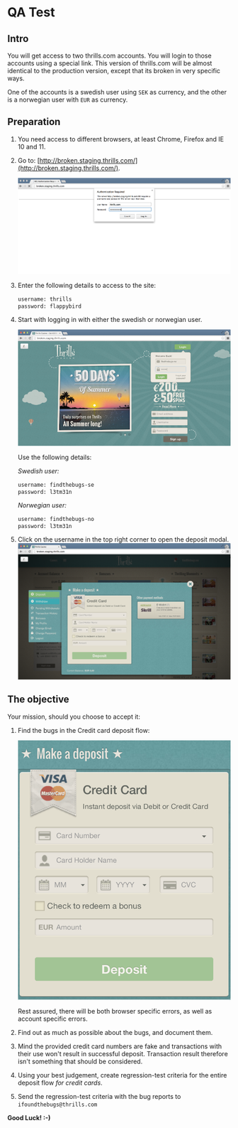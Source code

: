 # QA Test

## Intro
You will get access to two thrills.com accounts.
You will login to those accounts using a special link. This version of thrills.com will be almost identical to the production version, except that its broken in very specific ways.

One of the accounts is a swedish user using `SEK` as currency, and the other is a norwegian user with `EUR` as currency.

## Preparation

1. You need access to different browsers, at least Chrome, Firefox and IE 10 and 11.

2. Go to: [http://broken.staging.thrills.com/](http://broken.staging.thrills.com/).

    ![.htaccess](images/thrills/qa-htaccess.png)

3. Enter the following details to  access to the site:

    ```
    username: thrills
    password: flappybird
    ```

4. Start with logging in with either the swedish or norwegian user.

    ![login](images/thrills/qa-login.png)

    Use the following details:

    *Swedish user:*
    ```
    username: findthebugs-se
    password: l3tm31n
    ```

    *Norwegian user:*

    ```
    username: findthebugs-no
    password: l3tm31n
    ```

5. Click on the username in the top right corner to open the deposit modal.
    ![modal](images/thrills/qa-deposit-modal.png)


## The objective

Your mission, should you choose to accept it:

1. Find the bugs in the Credit card deposit flow:

    ![modal](images/thrills/qa-deposit-window.png)

    Rest assured, there will be both browser specific errors, as well as account specific errors.

2. Find out as much as possible about the bugs, and document them.

3. Mind the provided credit card numbers are fake and transactions with their use won't result in successful deposit. Transaction result therefore isn't something that should be considered.

4. Using your best judgement, create regression-test criteria for the entire deposit flow _for credit cards_.

5. Send the regression-test criteria with the bug reports to `ifoundthebugs@thrills.com`

**Good Luck! :-)**
